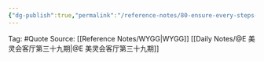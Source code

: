```yaml
---
{"dg-publish":true,"permalink":"/reference-notes/80-ensure-every-steps-is-well-done-and-the-result-is-at-least-80/"}
---
```



Tag: #Quote 
Source: [[Reference Notes/WYGG\|WYGG]] [[Daily Notes/@E 美灵会客厅第三十九期\|@E 美灵会客厅第三十九期]]